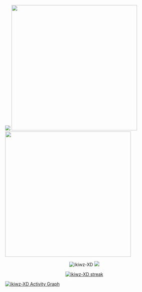 <a href = "https://github.com/ikiwz-XD"><img src = "https://cardivo.vercel.app/api?name=CALLYOURNAME&description=THERE%20IS%20BEAUTY%20IN%20EVERYTHING%20EVEN%20IN%20THE%20SILENCE%20AND%20DARKNESS&image=https://wallpaperaccess.com/full/4370278.jpg&backgroundColor=%23ecf0f1&github=ikiwz-XD&pattern=topography&colorPattern=%23eaeaea"/><a>
<img src = "https://github-readme-stats.vercel.app/api?username=ikiwz-XD&show_icons=true&theme=bear](https://github-readme-stats.vercel.app/api?username=ikiwz-XD&show_icons=true&count_private=true&title_color=f7d745&text_color=b2d76c&icon_color=6562af&bg_color=00000000&hide=bg-color&hide_border=true" width = 400><img src = "https://github-readme-stats.vercel.app/api/top-langs/?username=ikiwz-XD&layout=compact&count_private=true&title_color=f7d745&text_color=b2d76c&icon_color=6562af&bg_color=00000000&hide=bg-color&hide_border=true" width = 400>
<br><p align='center'><img src="https://komarev.com/ghpvc/?username=ikiwz-XD&label=Total%20Profile%20Visitor&color=071A2C&style=for-the-badge" alt="ikiwz-XD" />
<a href="https://api.daily.dev/get?r=ikiwz-XD"><img src="https://opencollective.com/vuejs/contributors.svg?width=900" /></a>
<p align='center'><a href="https://api.daily.dev/get?r=TDR-3000">
<p align="center">
    <a href="https://github.com/ikiwz-XD/github-readme-streak-stats">
        <img title="🔥 Get streak stats for your profile at git.io/streak-stats" alt="ikiwz-XD streak" src="https://github-readme-streak-stats.herokuapp.com/?user=ikiwz-XD&theme=black-ice&hide_border=true&stroke=0000&background=060A0CD0"/>
    </a>
</p>
<a href="https://github.com/ikiwz-XD/github-readme-activity-graph"><img alt="ikiwz-XD Activity Graph" src="https://activity-graph.herokuapp.com/graph?username=ikiwz-XD&bg_color=0D1117&color=5BCDEC&line=5BCDEC&point=FFFFFF&hide_border=true" /></a>
